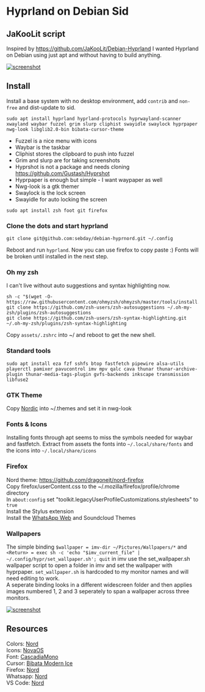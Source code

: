 # Hyprland on Debian Sid
## JaKooLit script
Inspired by https://github.com/JaKooLit/Debian-Hyprland I wanted Hyprland on Debian using just apt and without having to build anything.

[![screenshot](https://imghost.lol/screenshots/2024-08-26-204305_hyprshot.png)](https://imghost.lol/screenshots/2024-08-26-204305_hyprshot.png)

## Install
Install a base system with no desktop environment, add `contrib` and `non-free` and dist-update to sid.

`sudo apt install hyprland hyprland-protocols hyprwayland-scanner xwayland waybar fuzzel grim slurp cliphist swayidle swaylock hyprpaper nwg-look libglib2.0-bin bibata-cursor-theme`

- Fuzzel is a nice menu with icons
- Waybar is the taskbar
- Cliphist stores the clipboard to push into fuzzel
- Grim and slurp are for taking screenshots
- Hyprshot is not a package and needs cloning https://github.com/Gustash/Hyprshot
- Hyprpaper is enough but simple - I want waypaper as well
- Nwg-look is a gtk themer
- Swaylock is the lock screen
- Swayidle for auto locking the screen

`sudo apt install zsh foot git firefox`

### Clone the dots and start hyprland
`git clone git@github.com:sebday/debian-hyprnord.git ~/.config`

Reboot and run `hyprland`. Now you can use firefox to copy paste :) Fonts will be broken until installed in the next step.

### Oh my zsh
I can't live without auto suggestions and syntax highlighting now.
```
sh -c "$(wget -O- https://raw.githubusercontent.com/ohmyzsh/ohmyzsh/master/tools/install.sh)" 
git clone https://github.com/zsh-users/zsh-autosuggestions ~/.oh-my-zsh/plugins/zsh-autosuggestions
git clone https://github.com/zsh-users/zsh-syntax-highlighting.git ~/.oh-my-zsh/plugins/zsh-syntax-highlighting
```

Copy `assets/.zshrc` into ~/ and reboot to get the new shell.

### Standard tools
`sudo apt install eza fzf sshfs btop fastfetch pipewire alsa-utils playerctl pamixer pavucontrol imv mpv qalc cava thunar thunar-archive-plugin thunar-media-tags-plugin gvfs-backends inkscape transmission libfuse2`

### GTK Theme
Copy [Nordic](https://github.com/EliverLara/Nordic) into ~/.themes and set it in nwg-look 

### Fonts & Icons
Installing fonts through apt seems to miss the symbols needed for waybar and fastfetch. Extract from assets the fonts into `~/.local/share/fonts` and the icons into `~/.local/share/icons`

### Firefox
Nord theme: https://github.com/dragonejt/nord-firefox \
Copy firefox/userContent.css to the ~/.mozilla/firefox/profile/chrome directory \
In `about:config` set "toolkit.legacyUserProfileCustomizations.stylesheets" to `true` \
Install the Stylus extension \
Install the [WhatsApp Web](https://userstyles.world/style/16345/whatsapp-web-nord-theme) and Soundcloud Themes 

### Wallpapers
The simple binding `$wallpaper = imv-dir ~/Pictures/Wallpapers/*` and `<Return> = exec sh -c 'echo "$imv_current_file" | ~/.config/hypr/set_wallpaper.sh'; quit` in imv use the set_wallpaper.sh wallpaper script to open a folder in imv and set the wallpaper with hyprpaper. `set_wallpaper.sh` is hardcoded to my monitor names and will need editing to work. \
A seperate binding looks in a different widescreen folder and then applies images numbered 1, 2 and 3 seperately to span a wallpaper across three monitors.

[![screenshot](https://imghost.lol/screenshots/2024-08-26-205105_hyprshot.png)](https://imghost.lol/screenshots/2024-08-26-205105_hyprshot.png)

## Resources
Colors: [Nord](https://www.nordtheme.com/) \
Icons: [NovaOS](https://github.com/NicklasVraa/NovaOS-nord-Icons) \
Font: [CascadiaMono](https://www.nerdfonts.com/font-downloads) \
Cursor: [Bibata Modern Ice](https://packages.debian.org/sid/bibata-cursor-theme) \
Firefox: [Nord](https://github.com/dragonejt/nord-firefox) \
Whatsapp: [Nord](https://userstyles.world/style/16345/whatsapp-web-nord-theme) \
VS Code: [Nord](https://marketplace.visualstudio.com/items?itemName=arcticicestudio.nord-visual-studio-code)
